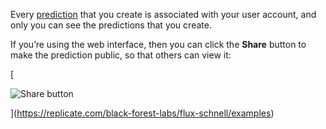 Every [prediction](/docs/topics/predictions) that you create is associated with your user account, and only you can see the predictions that you create.

If you’re using the web interface, then you can click the **Share** button to make the prediction public, so that others can view it:

[

![Share button](/_content/assets/share-button.DxrxAP6J.png)

](https://replicate.com/black-forest-labs/flux-schnell/examples)